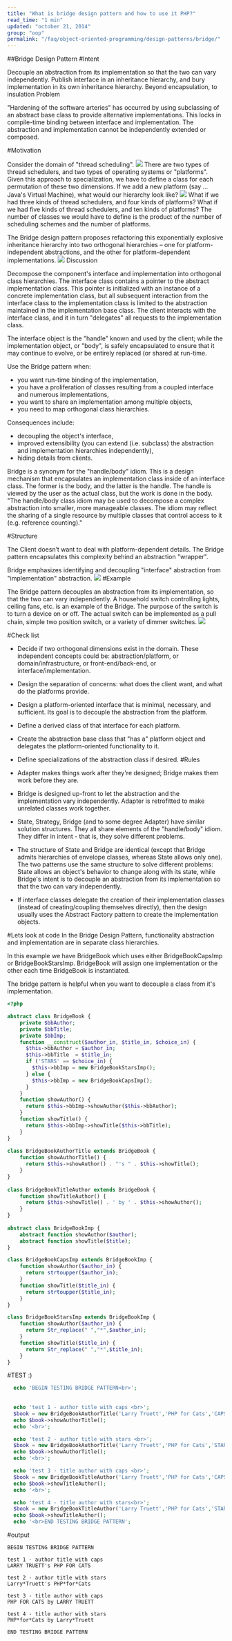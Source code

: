 ```yaml
---
title: "What is bridge design pattern and how to use it PHP?"
read_time: "1 min"
updated: "october 21, 2014"
group: "oop"
permalink: "/faq/object-oriented-programming/design-patterns/bridge/"
---
```


##Bridge Design Pattern
#Intent

Decouple an abstraction from its implementation so that the two can vary independently.
Publish interface in an inheritance hierarchy, and bury implementation in its own inheritance hierarchy.
Beyond encapsulation, to insulation
Problem

"Hardening of the software arteries" has occurred by using subclassing of an abstract base class to provide alternative implementations. This locks in compile-time binding between interface and implementation. The abstraction and implementation cannot be independently extended or composed.

#Motivation

Consider the domain of "thread scheduling".
<img src="https://lh5.googleusercontent.com/-p8vYuhEzPj4/VOjHe5DO8xI/AAAAAAAACAE/6ttx_ypgLf8/w892-h388-no/Bridge-2x.png">
There are two types of thread schedulers, and two types of operating systems or "platforms". Given this approach to specialization, we have to define a class for each permutation of these two dimensions. If we add a new platform (say ... Java's Virtual Machine), what would our hierarchy look like?
<img src="https://lh5.googleusercontent.com/-lDuDVBtUf0M/VOjHe2fZiLI/AAAAAAAACAM/CW1rNCDFNiU/w1032-h438-no/Bridge_-2x.png">
What if we had three kinds of thread schedulers, and four kinds of platforms? What if we had five kinds of thread schedulers, and ten kinds of platforms? The number of classes we would have to define is the product of the number of scheduling schemes and the number of platforms.

The Bridge design pattern proposes refactoring this exponentially explosive inheritance hierarchy into two orthogonal hierarchies – one for platform-independent abstractions, and the other for platform-dependent implementations.
<img src="https://lh4.googleusercontent.com/-lFFfRZHVctM/VOjHfMaA4-I/AAAAAAAACAI/P3tMLw2WW1Y/w1044-h393-no/Bridge__-2x.png">
Discussion

Decompose the component's interface and implementation into orthogonal class hierarchies. The interface class contains a pointer to the abstract implementation class. This pointer is initialized with an instance of a concrete implementation class, but all subsequent interaction from the interface class to the implementation class is limited to the abstraction maintained in the implementation base class. The client interacts with the interface class, and it in turn "delegates" all requests to the implementation class.

The interface object is the "handle" known and used by the client; while the implementation object, or "body", is safely encapsulated to ensure that it may continue to evolve, or be entirely replaced (or shared at run-time.

Use the Bridge pattern when:
* you want run-time binding of the implementation,
* you have a proliferation of classes resulting from a coupled interface and numerous implementations,
* you want to share an implementation among multiple objects,
* you need to map orthogonal class hierarchies.

Consequences include:
* decoupling the object's interface,
* improved extensibility (you can extend (i.e. subclass) the abstraction and implementation hierarchies independently),
* hiding details from clients.

Bridge is a synonym for the "handle/body" idiom. This is a design mechanism that encapsulates an implementation class inside of an interface class. The former is the body, and the latter is the handle. The handle is viewed by the user as the actual class, but the work is done in the body. "The handle/body class idiom may be used to decompose a complex abstraction into smaller, more manageable classes. The idiom may reflect the sharing of a single resource by multiple classes that control access to it (e.g. reference counting)."

#Structure

The Client doesn’t want to deal with platform-dependent details. The Bridge pattern encapsulates this complexity behind an abstraction "wrapper".

Bridge emphasizes identifying and decoupling "interface" abstraction from "implementation" abstraction.
<img src="https://lh6.googleusercontent.com/-8qE6WrdThCc/VOjHgHkzZ6I/AAAAAAAACAY/1I0ZeMXaYAM/w907-h593-no/Bridge___-2x.png">
#Example

The Bridge pattern decouples an abstraction from its implementation, so that the two can vary independently. A household switch controlling lights, ceiling fans, etc. is an example of the Bridge. The purpose of the switch is to turn a device on or off. The actual switch can be implemented as a pull chain, simple two position switch, or a variety of dimmer switches.
<img src="https://lh4.googleusercontent.com/-3Tff5XEuxOs/VOjHgUbptuI/AAAAAAAACAc/8Sb1IfirAFI/w852-h593-no/Bridge_example-2x.png">

#Check list

* Decide if two orthogonal dimensions exist in the domain. These independent concepts could be: abstraction/platform, or domain/infrastructure, or front-end/back-end, or interface/implementation.
* Design the separation of concerns: what does the client want, and what do the platforms provide.
* Design a platform-oriented interface that is minimal, necessary, and sufficient. Its goal is to decouple the abstraction from the platform.
* Define a derived class of that interface for each platform.
* Create the abstraction base class that "has a" platform object and delegates the platform-oriented functionality to it.
* Define specializations of the abstraction class if desired.
#Rules 

* Adapter makes things work after they're designed; Bridge makes them work before they are.
* Bridge is designed up-front to let the abstraction and the implementation vary independently. Adapter is retrofitted to make unrelated classes work together.
* State, Strategy, Bridge (and to some degree Adapter) have similar solution structures. They all share elements of the "handle/body" idiom. They differ in intent - that is, they solve different problems.
* The structure of State and Bridge are identical (except that Bridge admits hierarchies of envelope classes, whereas State allows only one). The two patterns use the same structure to solve different problems: State allows an object's behavior to change along with its state, while Bridge's intent is to decouple an abstraction from its implementation so that the two can vary independently.
* If interface classes delegate the creation of their implementation classes (instead of creating/coupling themselves directly), then the design usually uses the Abstract Factory pattern to create the implementation objects.

#Lets look at code
In the Bridge Design Pattern, functionality abstraction and implementation are in separate class hierarchies.

In this example we have BridgeBook which uses either BridgeBookCapsImp or BridgeBookStarsImp. BridgeBook will assign one implementation or the other each time BridgeBook is instantiated.

The bridge pattern is helpful when you want to decouple a class from it's implementation.

```php
<?php

abstract class BridgeBook {     
    private $bbAuthor;
    private $bbTitle;
    private $bbImp;
    function __construct($author_in, $title_in, $choice_in) {
      $this->bbAuthor = $author_in;
      $this->bbTitle  = $title_in;
      if ('STARS' == $choice_in) {
        $this->bbImp = new BridgeBookStarsImp();
      } else {
        $this->bbImp = new BridgeBookCapsImp();
      }
    }    
    function showAuthor() {
      return $this->bbImp->showAuthor($this->bbAuthor);
    }
    function showTitle() {
      return $this->bbImp->showTitle($this->bbTitle);
    }
}
 
class BridgeBookAuthorTitle extends BridgeBook {    
    function showAuthorTitle() {
      return $this->showAuthor() . "'s " . $this->showTitle();
    }
}  
 
class BridgeBookTitleAuthor extends BridgeBook {    
    function showTitleAuthor() {
      return $this->showTitle() . ' by ' . $this->showAuthor();
    }
}
 
abstract class BridgeBookImp {    
    abstract function showAuthor($author);
    abstract function showTitle($title);
}

class BridgeBookCapsImp extends BridgeBookImp {    
    function showAuthor($author_in) {
      return strtoupper($author_in); 
    }
    function showTitle($title_in) {
      return strtoupper($title_in); 
    }
}

class BridgeBookStarsImp extends BridgeBookImp {    
    function showAuthor($author_in) {
      return Str_replace(" ","*",$author_in); 
    }
    function showTitle($title_in) {
      return Str_replace(" ","*",$title_in); 
    }
}
```
#TEST :)
```php
  echo 'BEGIN TESTING BRIDGE PATTERN<br>';
  
 
  echo 'test 1 - author title with caps <br>';
  $book = new BridgeBookAuthorTitle('Larry Truett','PHP for Cats','CAPS');
  echo $book->showAuthorTitle();
  echo '<br>';

  echo 'test 2 - author title with stars <br>';
  $book = new BridgeBookAuthorTitle('Larry Truett','PHP for Cats','STARS');
  echo $book->showAuthorTitle();
  echo '<br>';

  echo 'test 3 - title author with caps <br>';
  $book = new BridgeBookTitleAuthor('Larry Truett','PHP for Cats','CAPS');
  echo $book->showTitleAuthor();
  echo '<br>';

  echo 'test 4 - title author with stars<br>';
  $book = new BridgeBookTitleAuthor('Larry Truett','PHP for Cats','STARS');
  echo $book->showTitleAuthor();
  echo '<br>END TESTING BRIDGE PATTERN';
```
#output

```
BEGIN TESTING BRIDGE PATTERN

test 1 - author title with caps
LARRY TRUETT's PHP FOR CATS

test 2 - author title with stars
Larry*Truett's PHP*for*Cats

test 3 - title author with caps
PHP FOR CATS by LARRY TRUETT

test 4 - title author with stars
PHP*for*Cats by Larry*Truett

END TESTING BRIDGE PATTERN
```

